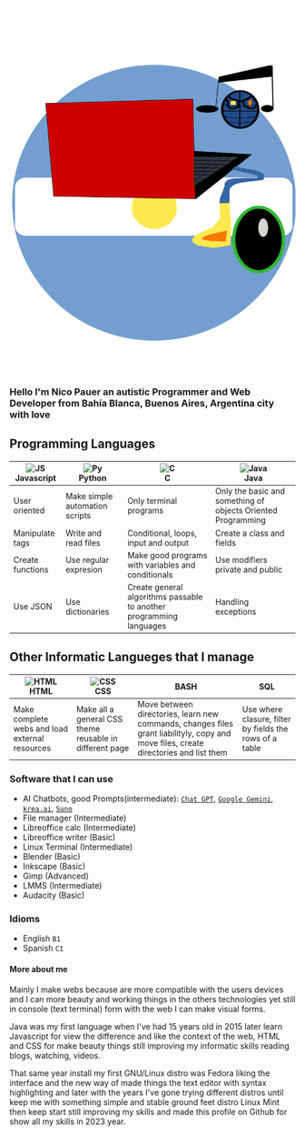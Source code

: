 <img width = "640" height = "640" src = "alegoric.svg" alt = "(resume artistic image)" />

### Hello I'm Nico Pauer an autistic Programmer and Web Developer from Bahía Blanca, Buenos Aires, Argentina city with love

## Programming Languages

|<img width = "64" height = "64" src = "https://github.com/abranhe/programming-languages-logos/blob/master/src/javascript/javascript.svg" alt = "JS" />Javascript|<img width = "64" height = "64" src = "https://github.com/abranhe/programming-languages-logos/blob/master/src/python/python.svg" alt = "Py" /><br />Python|<img width = "64" height = "64" src = "https://github.com/abranhe/programming-languages-logos/blob/master/src/c/c.svg" alt = "C" /><br />C|<img width = "64" height = "64" src = "https://github.com/abranhe/programming-languages-logos/blob/master/src/java/java.svg" alt = "Java" /><br />Java|
|----------|------|-|----|
|User oriented|Make simple automation scripts|Only terminal programs|Only the basic and something of objects Oriented Programming|
|Manipulate tags|Write and read files|Conditional, loops, input and output|Create a class and fields|
|Create functions|Use regular expresion|Make good programs with variables and conditionals|Use modifiers private and public|
|Use JSON|Use dictionaries|Create general algorithms passable to another programming languages|Handling exceptions|
## Other Informatic Langueges that I manage
|<img width = "32" height = "42" src = "https://github.com/abranhe/programming-languages-logos/blob/master/src/html/html.svg" alt = "HTML" /><br />HTML|<img width = "32" height = "42" src = "https://github.com/abranhe/programming-languages-logos/blob/master/src/css/css.svg" alt = "CSS" /><br />CSS|BASH|SQL|
|----|---|----|---|
|Make complete webs and load external resources|Make all a general CSS theme reusable in different page|Move between directories, learn new commands, changes files grant liabilityly, copy and move files, create directories and list them|Use where clasure, filter by fields the rows of a table|
### Software that I can use
- AI Chatbots, good Prompts(intermediate): [`Chat GPT`](https://chat.openai.com/), [`Google Gemini`](https://gemini.google.com/), [`krea.ai`](https://www.krea.ai/apps/image/realtime), [`Suno`](https://www.suno.com/)
- File manager (Intermediate)
- Libreoffice calc (Intermediate)
- Libreoffice writer (Basic)
- Linux Terminal (Intermediate)
- Blender (Basic)
- Inkscape (Basic)
- Gimp (Advanced)
- LMMS (Intermediate)
- Audacity (Basic)
### Idioms
- English `B1`
- Spanish `C1`
#### More about me
<div>
  <p>Mainly I make webs because are more compatible with the users devices and I can more  beauty and working things in the others technologies yet still in console (text terminal) form with the web I can make visual forms.</p>
  <p>Java was my first language when I've had 15 years old in 2015 later learn Javascript for view the difference and like the context of the web, HTML and CSS for make beauty things still improving my informatic skills reading blogs, watching, videos.</p>

  <p>That same year install my first GNU/Linux distro was Fedora liking the interface and the new way of made things the text editor with syntax highlighting and later with the years I've gone trying different distros until keep me with something simple and stable ground feet distro Linux Mint then keep start still improving my skills and made this profile on Github for show all my skills in 2023 year.</p>
</div>
